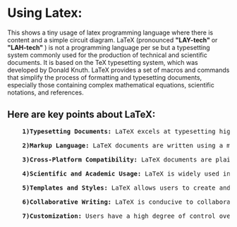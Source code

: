 # Using Latex:
This shows a tiny usage of latex programming language where there is content and a simple circuit diagram.
LaTeX (pronounced <b> "LAY-tech" </b> or <b> "LAH-tech" </b>) is not a programming language per se but a typesetting system commonly used for the production of technical and scientific documents. 
It is based on the TeX typesetting system, which was developed by Donald Knuth. 
LaTeX provides a set of macros and commands that simplify the process of formatting and typesetting documents, especially those containing complex mathematical equations, scientific notations, and references.
## Here are key points about LaTeX:
<pre>
    <b>1)Typesetting Documents:</b> LaTeX excels at typesetting high-quality documents, particularly those with mathematical and scientific content. It is widely used in academia, research, and publishing for the production of articles, reports, theses, and books.

    <b>2)Markup Language:</b> LaTeX documents are written using a markup language, where the content is described with plain text along with markup commands. Users focus on the content structure, and LaTeX takes care of formatting, making it particularly useful for large and complex documents.

    <b>3)Cross-Platform Compatibility:</b> LaTeX documents are plain text and can be edited with any text editor. LaTeX distributions are available for various operating systems, including Windows, macOS, and Linux, ensuring cross-platform compatibility.
    
    <b>4)Scientific and Academic Usage:</b> LaTeX is widely used in the scientific and academic communities because of its ability to handle complex mathematical notation and its support for the BibTeX system for managing bibliographies.

    <b>5)Templates and Styles:</b> LaTeX allows users to create and use templates, defining the document structure and style. This makes it easy to maintain a consistent look and feel across documents and publications.

    <b>6)Collaborative Writing:</b> LaTeX is conducive to collaborative writing, as the source files can be easily shared and edited using version control systems like Git. This is beneficial for large writing projects involving multiple authors.

    <b>7)Customization:</b> Users have a high degree of control over the layout and formatting of documents through the use of packages and customization options.
</pre>
